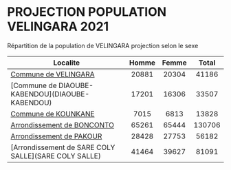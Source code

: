 # PROJECTION POPULATION VELINGARA 2021
	
Répartition de la population de VELINGARA projection selon le sexe
	
| Localite  | Homme | Femme | Total |
| --------- |:-----:|:-----:|:-----:|
| [Commune de VELINGARA](VELINGARA) | 20881 | 20304 | 41186 |
| [Commune de DIAOUBE- KABENDOU](DIAOUBE- KABENDOU) | 17201 | 16306 | 33507 |
| [Commune de KOUNKANE](KOUNKANE) | 7015 | 6813 | 13828 |
| [Arrondissement de BONCONTO](BONCONTO) | 65261 | 65444 | 130706 |
| [Arrondissement de PAKOUR](PAKOUR) | 28428 | 27753 | 56182 |
| [Arrondissement de SARE COLY SALLE](SARE COLY SALLE) | 41464 | 39627 | 81091 |
